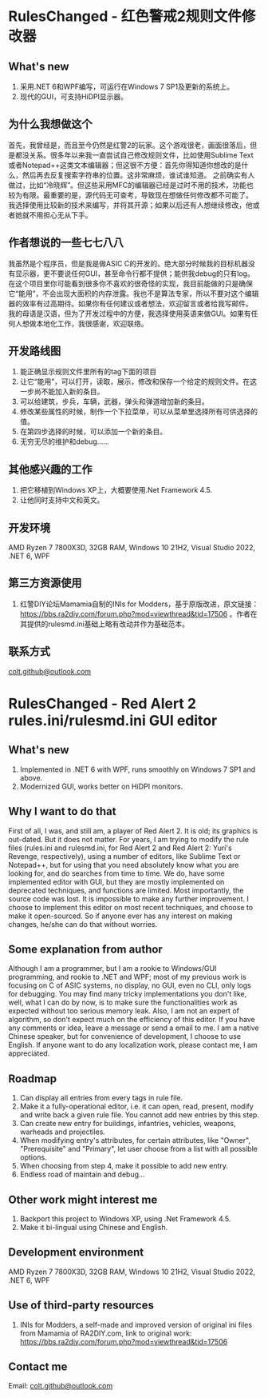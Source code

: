 # RulesChanged - 红色警戒2规则文件修改器
## What's new
1. 采用.NET 6和WPF编写，可运行在Windows 7 SP1及更新的系统上。
2. 现代的GUI，可支持HiDPI显示器。

## 为什么我想做这个
首先，我曾经是，而且至今仍然是红警2的玩家。这个游戏很老，画面很落后，但是都没关系。很多年以来我一直尝试自己修改规则文件，比如使用Sublime Text或者Notepad++这类文本编辑器；但这很不方便：首先你得知道你想改的是什么，然后再去反复搜索字符串的位置。这非常麻烦，谁试谁知道。
之前确实有人做过，比如“冷晓辉”。但这些采用MFC的编辑器已经是过时不用的技术，功能也较为有限。最重要的是，源代码无可查考，导致现在想做任何修改都不可能了。
我选择使用比较新的技术来编写，并将其开源；如果以后还有人想继续修改，他或者她就不用担心无从下手。

## 作者想说的一些七七八八
我虽然是个程序员，但是我是做ASIC C的开发的。绝大部分时候我的目标机器没有显示器，更不要说任何GUI，甚至命令行都不提供；能供我debug的只有log。在这个项目里你可能看到很多你不喜欢的很奇怪的实现，我目前能做的只是确保它“能用”，不会出现大面积的内存泄露。我也不是算法专家，所以不要对这个编辑器的效率有过高期待。如果你有任何建议或者想法，欢迎留言或者给我写邮件。
我的母语是汉语，但为了开发过程中的方便，我选择使用英语来做GUI。如果有任何人想做本地化工作，我很感谢，欢迎联络。

## 开发路线图
1. 能正确显示规则文件里所有的tag下面的项目
2. 让它“能用”，可以打开，读取，展示，修改和保存一个给定的规则文件。在这一步尚不能加入新的条目。
3. 可以给建筑，步兵，车辆，武器，弹头和弹道增加新的条目。
4. 修改某些属性的时候，制作一个下拉菜单，可以从菜单里选择所有可供选择的值。
5. 在第四步选择的时候，可以添加一个新的条目。
6. 无穷无尽的维护和debug……

## 其他感兴趣的工作
1. 把它移植到Windows XP上，大概要使用.Net Framework 4.5.
2. 让他同时支持中文和英文。

## 开发环境
AMD Ryzen 7 7800X3D, 32GB RAM,
Windows 10 21H2, Visual Studio 2022,
.NET 6, WPF

## 第三方资源使用
1. 红警DIY论坛Mamamia自制的INIs for Modders，基于原版改进，原文链接：https://bbs.ra2diy.com/forum.php?mod=viewthread&tid=17506 。作者在其提供的rulesmd.ini基础上略有改动并作为基础范本。

## 联系方式
colt.github@outlook.com



# RulesChanged - Red Alert 2 rules.ini/rulesmd.ini GUI editor

## What's new
1. Implemented in .NET 6 with WPF, runs smoothly on Windows 7 SP1 and above.
2. Modernized GUI, works better on HiDPI monitors.

## Why I want to do that
First of all, I was, and still am, a player of Red Alert 2. It is old; its graphics is out-dated. But it does not matter. For years, I am trying to modify the rule files (rules.ini and rulesmd.ini, for Red Alert 2 and Red Alert 2: Yuri's Revenge, respectively), using a number of editors, like Sublime Text or Notepad++, but for using that you need absolutely know what you are looking for, and do searches from time to time.
We do, have some implemented editor with GUI, but they are mostly implemented on deprecated techniques, and functions are limited. Most importantly, the source code was lost. It is impossible to make any further improvement.
I choose to implement this editor on most recent techniques, and choose to make it open-sourced. So if anyone ever has any interest on making changes, he/she can do that without worries.

## Some explanation from author
Although I am a programmer, but I am a rookie to Windows/GUI programming, and rookie to .NET and WPF; most of my previous work is focusing on C of ASIC systems, no display, no GUI, even no CLI, only logs for debugging. You may find many tricky implementations you don't like, well, what I can do by now, is to make sure the functionalities work as expected without too serious memory leak. Also, I am not an expert of algorithm, so don't expect much on the efficiency of this editor.  If you have any comments or idea, leave a message or send a email to me. 
I am a native Chinese speaker, but for convenience of development, I choose to use English. If anyone want to do any localization work, please contact me, I am appreciated.

## Roadmap
1. Can display all entries from every tags in rule file.
2. Make it a fully-operational editor, i.e. it can open, read, present, modify and write back a given rule file. You cannot add new entries by this step.
3. Can create new entry for buildings, infantries, vehicles, weapons, warheads and projectiles.
4. When modifying entry's attributes, for certain attributes, like "Owner", "Prerequisite" and "Primary", let user choose from a list with all possible options.
5. When choosing from step 4, make it possible to add new entry.
6. Endless road of maintain and debug...

## Other work might interest me
1. Backport this project to Windows XP, using .Net Framework 4.5.
2. Make it bi-lingual using Chinese and English.

## Development environment
AMD Ryzen 7 7800X3D, 32GB RAM,
Windows 10 21H2, Visual Studio 2022,
.NET 6, WPF

## Use of third-party resources
1. INIs for Modders, a self-made and improved version of original ini files from Mamamia of RA2DIY.com, link to original work: https://bbs.ra2diy.com/forum.php?mod=viewthread&tid=17506

## Contact me
Email: colt.github@outlook.com
